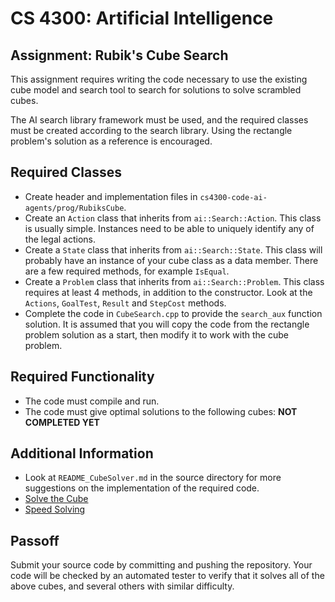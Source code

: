 CS 4300: Artificial Intelligence
===============================================

Assignment: Rubik's Cube Search 
--------------------------------

This assignment requires writing the code necessary to 
use the existing cube model and search tool to search
for solutions to solve scrambled cubes.

The AI search library framework must be used, and the
required classes must be created according to the
search library.  Using the rectangle problem's solution
as a reference is encouraged.

Required Classes
------------------------

- Create header and implementation files in `cs4300-code-ai-agents/prog/RubiksCube`.
- Create an `Action` class that inherits from `ai::Search::Action`.
  This class is usually simple.  Instances need to be able to uniquely
  identify any of the legal actions.
- Create a `State` class that inherits from `ai::Search::State`.
  This class will probably have an instance of your cube class as a data member.
  There are a few required methods, for example `IsEqual`.
- Create a `Problem` class that inherits from `ai::Search::Problem`.
  This class requires at least 4 methods, in addition to the constructor.
  Look at the `Actions`, `GoalTest`, `Result` and `StepCost` methods.
- Complete the code in `CubeSearch.cpp` to provide the `search_aux` function solution.
  It is assumed that you will copy the code from the rectangle problem solution
  as a start, then modify it to work with the cube problem.

Required Functionality
----------------------

- The code must compile and run.
- The code must give optimal solutions to the following cubes:
  **NOT COMPLETED YET**

Additional Information
----------------------

- Look at `README_CubeSolver.md` in the source directory 
  for more suggestions on the implementation of the required
  code.
- [Solve the Cube](https://solvethecube.com)
- [Speed Solving](https://www.speedsolving.com/wiki/index.php/Main_Page)

Passoff
-------

Submit your source code by committing and pushing the repository.
Your code will be checked by an automated tester to verify that it
solves all of the above cubes, and several others with similar
difficulty.


